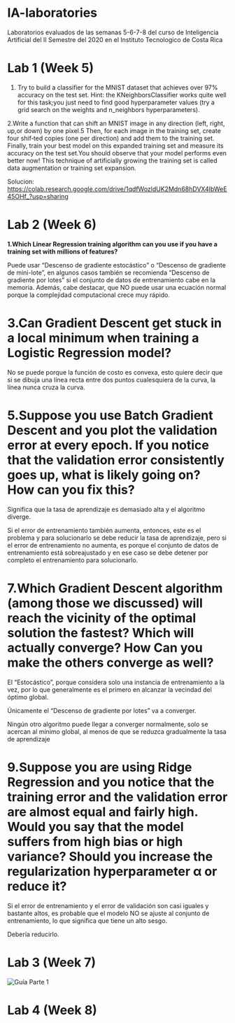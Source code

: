 # IA-laboratories
Laboratorios evaluados de las semanas 5-6-7-8 del curso de Inteligencia Artificial del II Semestre del 2020 en el Instituto Tecnologico de Costa Rica 

# Lab 1 (Week 5)

1. Try  to  build  a  classifier  for  the  MNIST  dataset  that  achieves  over 97%  accuracy on  the  test  set.  Hint:  the  KNeighborsClassifier  works  quite well  for  this  task;you  just  need  to  find  good  hyperparameter  values  (try a  grid  search  on  the weights and n_neighbors hyperparameters).
 
2.Write a function that can shift an MNIST image in any direction (left, right, up,or down) by one pixel.5 Then, for each image in the training set, create four shif‐ted copies (one per direction) and add them to the training set. Finally, train your best model on this expanded training set and measure its accuracy on the test set.You should observe that your model performs even better now! This technique of artificially  growing  the  training  set  is  called data  augmentation  or  training  set expansion.
 
Solucion: https://colab.research.google.com/drive/1qdfWozldUK2Mdn68hDVX4IbWeE45OHf_?usp=sharing

# Lab 2 (Week 6)

**1.Which  Linear  Regression  training  algorithm  can  you  use  if  you  have  a  training set with millions of features?**
 
Puede usar “Descenso de gradiente estocástico” o “Descenso de gradiente de mini-lote”, en algunos casos también se recomienda “Descenso de gradiente por lotes” si el conjunto de datos de entrenamiento cabe en la memoria. Además, cabe destacar, que NO puede usar una ecuación normal porque la complejidad computacional crece muy rápido.
 
# 3.Can  Gradient  Descent  get  stuck  in  a  local  minimum  when  training  a  Logistic Regression model?
 
No se puede porque la función de costo es convexa, esto quiere decir que si se dibuja una línea recta entre dos puntos cualesquiera de la curva, la línea nunca cruza la curva.
 
# 5.Suppose  you  use  Batch  Gradient  Descent  and  you  plot  the  validation  error  at every  epoch.  If  you  notice  that  the  validation  error  consistently  goes  up, what  is likely going on? How can you fix this?
 
Significa que la tasa de aprendizaje es demasiado alta y el algoritmo diverge. 
 
Si el error de entrenamiento también aumenta, entonces, este es el problema y para solucionarlo se debe reducir la tasa de aprendizaje, pero si el error de entrenamiento no aumenta, es porque el conjunto de datos de entrenamiento está sobreajustado y en ese caso se debe detener por completo el entrenamiento para solucionarlo.
 
# 7.Which  Gradient  Descent  algorithm  (among  those  we  discussed)  will  reach  the vicinity  of  the  optimal  solution  the  fastest?  Which  will  actually converge?  How Can you make the others converge as well?
 
El “Estocástico”, porque considera solo una instancia de entrenamiento a la vez, por lo que generalmente es el primero en alcanzar la vecindad del óptimo global. 
 
Únicamente el “Descenso de gradiente por lotes” va a converger.
 
Ningún otro algoritmo puede llegar a converger normalmente, solo se acercan al mínimo global, al menos de que se reduzca gradualmente la tasa de aprendizaje 
 
# 9.Suppose  you  are  using  Ridge  Regression  and  you  notice  that  the  training error and the validation error are almost equal and fairly high. Would you say that the model suffers from high bias or high variance? Should you increase the regularization hyperparameter α or reduce it?
 
Si el error de entrenamiento y el error de validación son casi iguales y bastante altos, es probable que el modelo NO se ajuste al conjunto de entrenamiento, lo que significa que tiene un alto sesgo. 
 
Debería reducirlo. 

# Lab 3 (Week 7)

![Guía Parte 1](<./assets/1.png>) 
# Lab 4 (Week 8)
